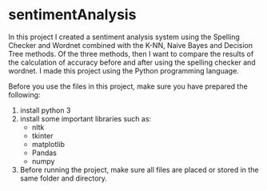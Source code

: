 # sentimentAnalysis
In this project I created a sentiment analysis system using the Spelling Checker and Wordnet combined with the K-NN, Naive Bayes and Decision Tree methods. Of the three methods, then I want to compare the results of the calculation of accuracy before and after using the spelling checker and wordnet. I made this project using the Python programming language.

Before you use the files in this project, make sure you have prepared the following:
1. install python 3
2. install some important libraries such as:
     - nltk
     - tkinter
     - matplotlib
     - Pandas
     - numpy
3. Before running the project, make sure all files are placed or stored in the same folder and directory.
